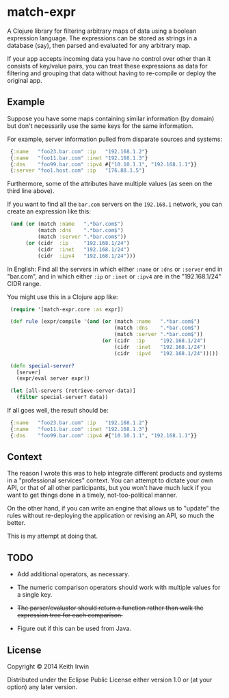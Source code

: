 # match-expr

A Clojure library for filtering arbitrary maps of data using a boolean
expression language. The expressions can be stored as strings in a
database (say), then parsed and evaluated for any arbitrary map.

If your app accepts incoming data you have no control over other than
it consists of key/value pairs, you can treat these expressions as
data for filtering and grouping that data without having to re-compile
or deploy the original app.

## Example

Suppose you have some maps containing similar information (by domain)
but don't necessarily use the same keys for the same information.

For example, server information pulled from disparate sources and
systems:

```clojure
 {:name   "foo23.bar.com" :ip   "192.168.1.2"}
 {:name   "foo11.bar.com" :inet "192.168.1.3"}
 {:dns    "foo99.bar.com" :ipv4 #{"10.10.1.1", "192.168.1.1"}}
 {:server "foo1.host.com" :ip   "176.88.1.5"}
```

Furthermore, some of the attributes have multiple values (as seen on
the third line above).

If you want to find all the `bar.com` servers on the `192.168.1`
network, you can create an expression like this:

```clojure
 (and (or (match :name   ".*bar.com$")
          (match :dns    ".*bar.com$")
          (match :server ".*bar.com$"))
      (or (cidr  :ip     "192.168.1/24")
          (cidr  :inet   "192.168.1/24")
          (cidr  :ipv4   "192.168.1/24")))
```

In English: Find all the servers in which either `:name` or `:dns` or
`:server` end in "bar.com", and in which either `:ip` or `:inet` or `:ipv4` are
in the "192.168.1/24" CIDR range.

You might use this in a Clojure app like:

```clojure
 (require '[match-expr.core :as expr])

 (def rule (expr/compile '(and (or (match :name   ".*bar.com$")
                                   (match :dns    ".*bar.com$")
                                   (match :server ".*bar.com$"))
                               (or (cidr  :ip     "192.168.1/24")
                                   (cidr  :inet   "192.168.1/24")
                                   (cidr  :ipv4   "192.168.1/24")))))

 (defn special-server?
   [server]
   (expr/eval server expr))

 (let [all-servers (retrieve-server-data)]
   (filter special-server? data))
```

If all goes well, the result should be:

```clojure
 {:name   "foo23.bar.com" :ip   "192.168.1.2"}
 {:name   "foo11.bar.com" :inet "192.168.1.3"}
 {:dns    "foo99.bar.com" :ipv4 #{"10.10.1.1", "192.168.1.1"}}
```

## Context

The reason I wrote this was to help integrate different products and
systems in a "professional services" context. You can attempt to
dictate your own API, or that of all other participants, but you won't
have much luck if you want to get things done in a timely,
not-too-political manner.

On the other hand, if you can write an engine that allows us to
"update" the rules without re-deploying the application or revising an
API, so much the better.

This is my attempt at doing that.

## TODO

 - Add additional operators, as necessary.

 - The numeric comparison operators should work with multiple
   values for a single key.

 - ~~The parser/evaluator should return a function rather than walk the
   expression tree for each comparison.~~

 - Figure out if this can be used from Java.

## License

Copyright &copy; 2014 Keith Irwin

Distributed under the Eclipse Public License either version 1.0 or (at
your option) any later version.
